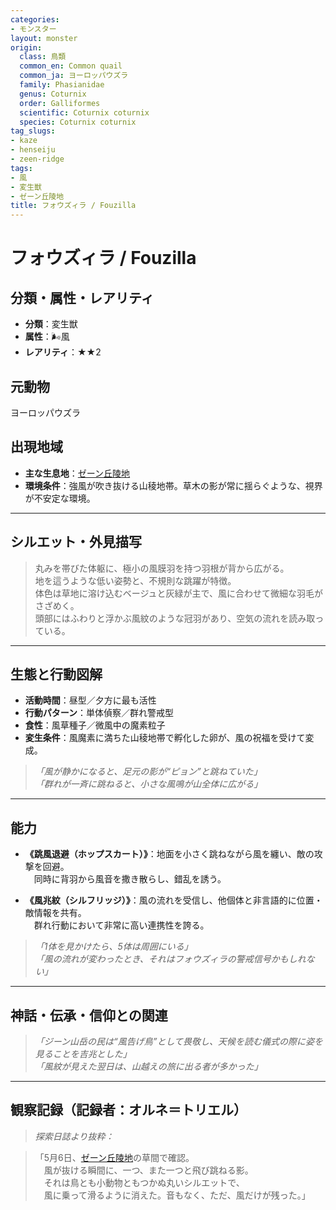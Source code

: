 ```yaml
---
categories:
- モンスター
layout: monster
origin:
  class: 鳥類
  common_en: Common quail
  common_ja: ヨーロッパウズラ
  family: Phasianidae
  genus: Coturnix
  order: Galliformes
  scientific: Coturnix coturnix
  species: Coturnix coturnix
tag_slugs:
- kaze
- henseiju
- zeen-ridge
tags:
- 風
- 変生獣
- ゼーン丘陵地
title: フォウズィラ / Fouzilla
---
```


# フォウズィラ / Fouzilla

## 分類・属性・レアリティ

* **分類**：変生獣  
* **属性**：🌬風  
* **レアリティ**：★★2

## 元動物
ヨーロッパウズラ

## 出現地域

* **主な生息地**：[ゼーン丘陵地](../place/zeen_ridge.md)  
* **環境条件**：強風が吹き抜ける山稜地帯。草木の影が常に揺らぐような、視界が不安定な環境。

---

## シルエット・外見描写

> 丸みを帯びた体躯に、極小の風膜羽を持つ羽根が背から広がる。  
> 地を這うような低い姿勢と、不規則な跳躍が特徴。  
> 体色は草地に溶け込むベージュと灰緑が主で、風に合わせて微細な羽毛がさざめく。  
> 頭部にはふわりと浮かぶ風紋のような冠羽があり、空気の流れを読み取っている。

---

## 生態と行動図解

* **活動時間**：昼型／夕方に最も活性  
* **行動パターン**：単体偵察／群れ警戒型  
* **食性**：風草種子／微風中の魔素粒子  
* **変生条件**：風魔素に満ちた山稜地帯で孵化した卵が、風の祝福を受けて変成。

> *「風が静かになると、足元の影が“ピョン”と跳ねていた」*  
> *「群れが一斉に跳ねると、小さな風鳴が山全体に広がる」*

---

## 能力

* **《跳風退避（ホップスカート）》**：地面を小さく跳ねながら風を纏い、敵の攻撃を回避。  
　同時に背羽から風音を撒き散らし、錯乱を誘う。

* **《風兆紋（シルフリッジ）》**：風の流れを受信し、他個体と非言語的に位置・敵情報を共有。  
　群れ行動において非常に高い連携性を誇る。

> *「1体を見かけたら、5体は周囲にいる」*  
> *「風の流れが変わったとき、それはフォウズィラの警戒信号かもしれない」*

---

## 神話・伝承・信仰との関連

> *「ジーン山岳の民は“風告げ鳥”として畏敬し、天候を読む儀式の際に姿を見ることを吉兆とした」*  
> *「風紋が見えた翌日は、山越えの旅に出る者が多かった」*

---

## 観察記録（記録者：オルネ＝トリエル）

> *探索日誌より抜粋：*

> 「5月6日、[ゼーン丘陵地](../place/zeen_ridge.md)の草間で確認。  
　風が抜ける瞬間に、一つ、また一つと飛び跳ねる影。  
　それは鳥とも小動物ともつかぬ丸いシルエットで、  
　風に乗って滑るように消えた。音もなく、ただ、風だけが残った。」